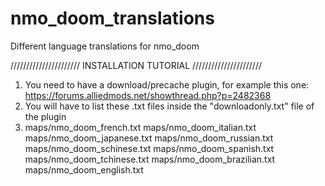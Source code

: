 # nmo_doom_translations
Different language translations for nmo_doom

//////////////////////
INSTALLATION TUTORIAL
//////////////////////

1. You need to have a download/precache plugin, for example this one: https://forums.alliedmods.net/showthread.php?p=2482368
2. You will have to list these .txt files inside the "downloadonly.txt" file of the plugin
3.  maps/nmo_doom_french.txt
    maps/nmo_doom_italian.txt
    maps/nmo_doom_japanese.txt
    maps/nmo_doom_russian.txt
    maps/nmo_doom_schinese.txt
    maps/nmo_doom_spanish.txt
    maps/nmo_doom_tchinese.txt
    maps/nmo_doom_brazilian.txt
    maps/nmo_doom_english.txt
